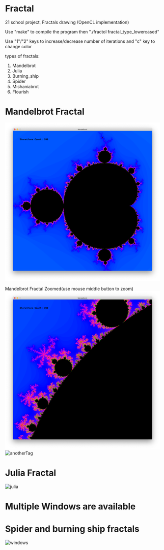 # Fractal
21 school project, Fractals drawing (OpenCL implementation)

Use "make" to compile the program
then "./fractol fractal_type_lowercased"

Use "1"/"2" keys to increase/decrease number of iterations and "c" key to change color

types of fractals:
1. Mandelbrot
2. Julia
3. Burning_ship
4. Spider
5. Mishaniabrot
6. Flourish

# Mandelbrot Fractal
![tag](https://github.com/theMishania/Fractal/blob/master/Screenshots/mandelbrot.png)

Mandelbrot Fractal Zoomed(use mouse middle button to zoom)
![anotherTag](https://github.com/theMishania/Fractal/blob/master/Screenshots/mandelbrotZoomed.png)
![anotherTag](https://github.com/theMishania/Fractal/blob/master/Screenshots/mandelbrotZoomed2x.png)

# Julia Fractal
![julia](https://github.com/theMishania/Fractal/blob/master/Screenshots/julia.png)

# Multiple Windows are available

# Spider and burning ship fractals 
![windows](https://github.com/theMishania/Fractal/blob/master/Screenshots/multipleWindows.png)
